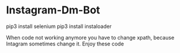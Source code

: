 # Instagram-Dm-Bot

pip3 install selenium
pip3 install instaloader

When code not working anymore you have to change xpath, because Intagram sometimes change it. Enjoy these code
